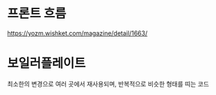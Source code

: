 
# 프론트 흐름
https://yozm.wishket.com/magazine/detail/1663/  


# 보일러플레이트
최소한의 변경으로 여러 곳에서 재사용되며, 반복적으로 비슷한 형태를 띠는 코드  